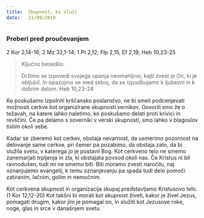 ```yaml
---
title:  Skupnost, ki služi
date:   21/09/2019
---
```


### Preberi pred proučevanjem
2 Kor 2,14-16; 2 Mz 32,1-14; 1 Pt 2,12; Flp 2,15, Ef 2,19; Heb 10,23-25

> <p>Ključno besedilo:</p>
>  Držimo se izpovedi svojega upanja neomahljivo; kajti zvest je On, ki je obljubil. In opazujmo se med seboj, da se izpodbujamo k ljubezni in k dobrim delom. Heb 10,23-24

Ko poskušamo izpolniti krščansko poslanstvo, ne bi smeli podcenjevati možnosti cerkve kot organizirane skupnosti vernikov. Govorili smo že o težavah, na katere lahko naletimo, ko poskušamo delati proti krivici in revščini. Če pa delamo s soverniki v verski skupnosti, smo lahko v blagoslov tistim okoli sebe.

Kadar se zberemo kot cerkev, obstaja nevarnost, da usmerimo pozornost na delovanje same cerkve, pri čemer pa pozabimo, da obstaja zato, da bi služila svetu, v katerega jo je postavil Bog. Kot cerkveno telo ne smemo zanemarjati trpljenja in zla, ki obstajata povsod okoli nas. Če Kristus ni bil ravnodušen, tudi mi ne smemo biti. Biti moramo zvesti naročilu, naj oznanjujemo evangelij, k temu oznanjevanju pa spada tudi delo pomoči zatiranim, lačnim, golim in nemočnim.

Kot cerkvena skupnost in organizacija skupaj predstavljamo Kristusovo telo. (1 Kor 12,12-20) Kot takšni bi morali kot skupnost živeti, kakor je živel Jezus, pomagati drugim, kakor jim je pomagal on, in služiti kot Jezusove roke, noge, glas in srce v današnjem svetu.
